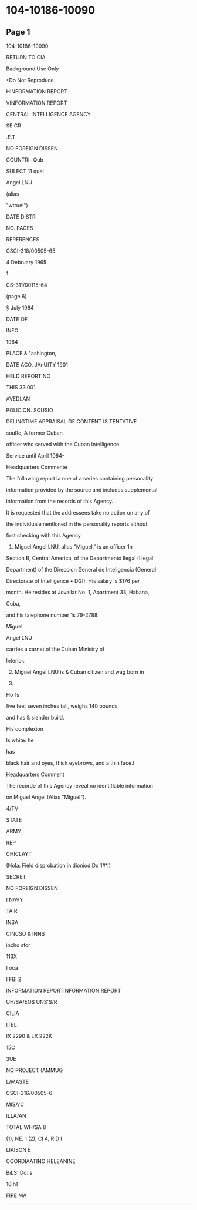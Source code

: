 # 104-10186-10090

## Page 1

104-10186-10090

RETURN TO CIA

Background Use Only

•Do Not Reproduce

HINFORMATION REPORT

VINFORMATION REPORT

CENTRAL INTELLIGENCE AGENCY

SE CR

.E.T

NO FOREIGN DISSEN

COUNTRi- Qub

SULECT 11 quel

Angel LNU

(alias

"wtruel")

DATE DISTR

NO. PAGES

RERERENCES

CSCI-318/00505-65

4 Debruary 1965

1

CS-311/00115-64

(page 6)

§ July 1984

DATE OF

INFO.

1964

PLACE & "ashington,

DATE ACO. JAnUITY 1901

HELD REPORT NO

THIS 33.001

AVEDLAN

POLICION. SOUSIO

DELINGTIME APPRAISAL OF CONTENT IS TENTATIVE

souRc, A former Cuban

officer who served with the Cuban Intelligence

Service until April 1064-

Headquarters Commente

The following report la one of a series containing personality

information provided by the source and includes supplemental

information from the records of this Agency.

It is requested that the addressees take no action on any of

the individuale nentloned in the personality reports althout

first checking with this Agency.

1. Miguel Angel LNU, allas "Miguel," is an officer 1n

Section B, Central America, of the Departmento Ilegal (Illegal

Department) of the Direccion General de Inteligencia (General

Directorate of Intelligence • DGI). His salary is $176 per

month. He resides at Jovallar No. 1, Apartment 33, Habana,

Cuba,

and his talephone number 1s 79-2788.

Miguel

Angel LNU

carries a carnet of the Cuban Ministry of

Interior.

2. Miguel Angel LNU is & Cuban citizen and wag born in

1930.

Ho 1s

five feet seven inches tall, weighs 140 pounds,

and has & slender build.

His complexion

Is white: he

has

black hair and oyes, thick eyebrows, and a thin face.l

Headquarters Comment

The recorde of this Agency reveal no identiflable information

on Miguel Angel (Alias "Miguel").

4/TV

STATE

ARMY

REP

CHICLAYT

(Nola: Field disprobation in dioniod Do 1#*.)

SECRET

NO FOREIGN DISSEN

I NAVY

TAIR

INSA

CINCSO & INNS

incho stor

113X

I oca

I FBI 2

INFORMATION REPORTINFORMATION REPORT

UH/SA/EOS UNS'S/R

CILIA

ITEL

IX 2290 & LX 222K

15C

3UE

NO PROJECT (AMMUG

L/MASTE

CSCI-316/00505-6

MISA'C

ILLA/AN

TOTAL WH/SA 8

(1), NE. 1 (2), CI 4, RID I

LIAISON E

COORDIAATINO HELEANINE

BiLS: Do: s

10.h1

FIRE MA

---

